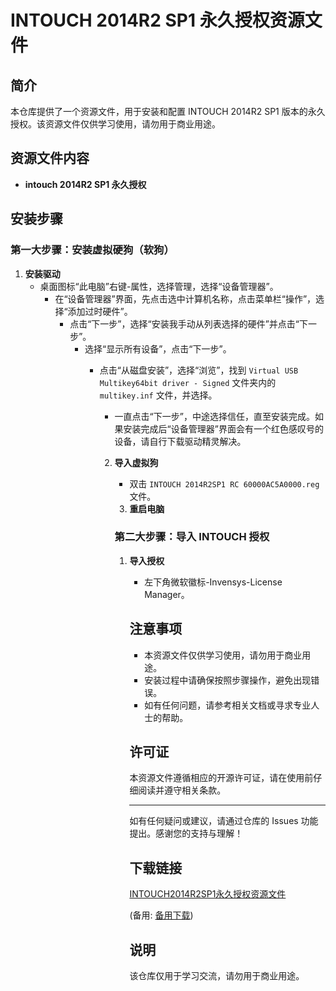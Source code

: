 # INTOUCH 2014R2 SP1 永久授权资源文件

## 简介

本仓库提供了一个资源文件，用于安装和配置 INTOUCH 2014R2 SP1 版本的永久授权。该资源文件仅供学习使用，请勿用于商业用途。

## 资源文件内容

- **intouch 2014R2 SP1 永久授权**

## 安装步骤

### 第一大步骤：安装虚拟硬狗（软狗）

1. **安装驱动**
   - 桌面图标“此电脑”右键-属性，选择管理，选择“设备管理器”。
      - 在“设备管理器”界面，先点击选中计算机名称，点击菜单栏“操作”，选择“添加过时硬件”。
         - 点击“下一步”，选择“安装我手动从列表选择的硬件”并点击“下一步”。
            - 选择“显示所有设备”，点击“下一步”。
               - 点击“从磁盘安装”，选择“浏览”，找到 `Virtual USB Multikey64bit driver - Signed` 文件夹内的 `multikey.inf` 文件，并选择。
                  - 一直点击“下一步”，中途选择信任，直至安装完成。如果安装完成后“设备管理器”界面会有一个红色感叹号的设备，请自行下载驱动精灵解决。

                  2. **导入虚拟狗**
                     - 双击 `INTOUCH 2014R2SP1 RC 60000AC5A0000.reg` 文件。

                     3. **重启电脑**

                     ### 第二大步骤：导入 INTOUCH 授权

                     1. **导入授权**
                        - 左下角微软徽标-Invensys-License Manager。

                        ## 注意事项

                        - 本资源文件仅供学习使用，请勿用于商业用途。
                        - 安装过程中请确保按照步骤操作，避免出现错误。
                        - 如有任何问题，请参考相关文档或寻求专业人士的帮助。

                        ## 许可证

                        本资源文件遵循相应的开源许可证，请在使用前仔细阅读并遵守相关条款。

                        ---

                        如有任何疑问或建议，请通过仓库的 Issues 功能提出。感谢您的支持与理解！

                        ## 下载链接
                        [INTOUCH2014R2SP1永久授权资源文件](https://pan.quark.cn/s/8df26108a733) 

                        (备用: [备用下载](https://pan.baidu.com/s/1b1HCVTiOCCp9I67e-gr0ig?pwd=1234))

                        ## 说明

                        该仓库仅用于学习交流，请勿用于商业用途。
